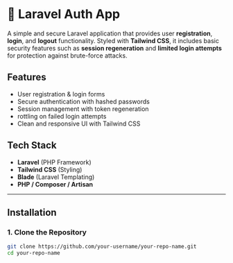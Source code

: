 # 🔐 Laravel Auth App

A simple and secure Laravel application that provides user **registration**, **login**, and **logout** functionality. Styled with **Tailwind CSS**, it includes basic security features such as **session regeneration** and **limited login attempts** for protection against brute-force attacks.

## Features

-   User registration & login forms
-   Secure authentication with hashed passwords
-   Session management with token regeneration
-   rottling on failed login attempts
-   Clean and responsive UI with Tailwind CSS

## Tech Stack

-   **Laravel** (PHP Framework)
-   **Tailwind CSS** (Styling)
-   **Blade** (Laravel Templating)
-   **PHP / Composer / Artisan**

---

## Installation

### 1. Clone the Repository

```bash
git clone https://github.com/your-username/your-repo-name.git
cd your-repo-name
```
